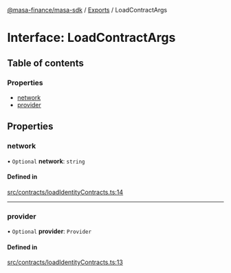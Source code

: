 [@masa-finance/masa-sdk](../README.md) / [Exports](../modules.md) / LoadContractArgs

# Interface: LoadContractArgs

## Table of contents

### Properties

- [network](LoadContractArgs.md#network)
- [provider](LoadContractArgs.md#provider)

## Properties

### network

• `Optional` **network**: `string`

#### Defined in

[src/contracts/loadIdentityContracts.ts:14](https://github.com/masa-finance/masa-sdk/blob/6151f86/src/contracts/loadIdentityContracts.ts#L14)

___

### provider

• `Optional` **provider**: `Provider`

#### Defined in

[src/contracts/loadIdentityContracts.ts:13](https://github.com/masa-finance/masa-sdk/blob/6151f86/src/contracts/loadIdentityContracts.ts#L13)
